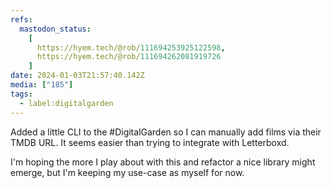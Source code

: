 ```yaml
---
refs:
  mastodon_status:
    [
      https://hyem.tech/@rob/111694253925122598,
      https://hyem.tech/@rob/111694262081919726
    ]
date: 2024-01-03T21:57:40.142Z
media: ["185"]
tags:
  - label:digitalgarden
---
```


Added a little CLI to the #DigitalGarden so I can manually add films via their TMDB URL. It seems easier than trying to integrate with Letterboxd.

I'm hoping the more I play about with this and refactor a nice library might emerge, but I'm keeping my use-case as myself for now.
